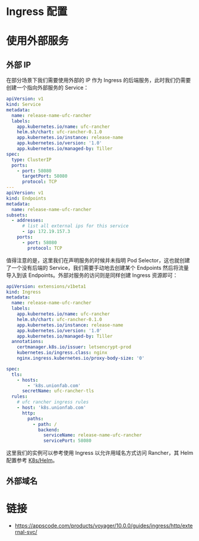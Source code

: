 # Ingress 配置

# 使用外部服务

## 外部 IP

在部分场景下我们需要使用外部的 IP 作为 Ingress 的后端服务，此时我们仍需要创建一个指向外部服务的 Service：

```yml
apiVersion: v1
kind: Service
metadata:
  name: release-name-ufc-rancher
  labels:
    app.kubernetes.io/name: ufc-rancher
    helm.sh/chart: ufc-rancher-0.1.0
    app.kubernetes.io/instance: release-name
    app.kubernetes.io/version: '1.0'
    app.kubernetes.io/managed-by: Tiller
spec:
  type: ClusterIP
  ports:
    - port: 58080
      targetPort: 58080
      protocol: TCP
---
apiVersion: v1
kind: Endpoints
metadata:
  name: release-name-ufc-rancher
subsets:
  - addresses:
      # list all external ips for this service
      - ip: 172.19.157.3
    ports:
      - port: 58080
        protocol: TCP
```

值得注意的是，这里我们在声明服务的时候并未指明 Pod Selector，这也就创建了一个没有后端的 Service，我们需要手动地去创建某个 Endpoints 然后将流量导入到该 Endpoints。外部对服务的访问则是同样创建 Ingress 资源即可：

```yml
apiVersion: extensions/v1beta1
kind: Ingress
metadata:
  name: release-name-ufc-rancher
  labels:
    app.kubernetes.io/name: ufc-rancher
    helm.sh/chart: ufc-rancher-0.1.0
    app.kubernetes.io/instance: release-name
    app.kubernetes.io/version: '1.0'
    app.kubernetes.io/managed-by: Tiller
  annotations:
    certmanager.k8s.io/issuer: letsencrypt-prod
    kubernetes.io/ingress.class: nginx
    nginx.ingress.kubernetes.io/proxy-body-size: '0'

spec:
  tls:
    - hosts:
        - 'k8s.unionfab.com'
      secretName: ufc-rancher-tls
  rules:
    # ufc rancher ingress rules
    - host: 'k8s.unionfab.com'
      http:
        paths:
          - path: /
            backend:
              serviceName: release-name-ufc-rancher
              servicePort: 58080
```

这里我们的实例可以参考使用 Ingress 以允许用域名方式访问 Rancher，其 Helm 配置参考 [K8s/Helm](https://github.com/wx-chevalier/Backend-Boilerplates)。

## 外部域名

# 链接

- https://appscode.com/products/voyager/10.0.0/guides/ingress/http/external-svc/
